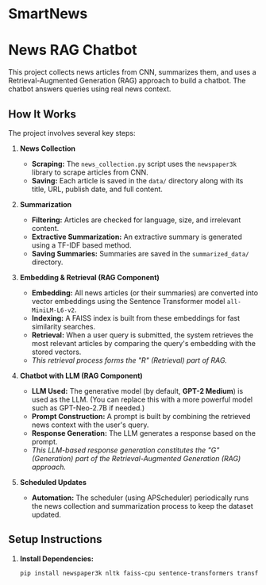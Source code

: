 # SmartNews

# News RAG Chatbot

This project collects news articles from CNN, summarizes them, and uses a Retrieval-Augmented Generation (RAG) approach to build a chatbot. The chatbot answers queries using real news context.

## How It Works

The project involves several key steps:

1. **News Collection**  
   - **Scraping:** The `news_collection.py` script uses the `newspaper3k` library to scrape articles from CNN.  
   - **Saving:** Each article is saved in the `data/` directory along with its title, URL, publish date, and full content.

2. **Summarization**  
   - **Filtering:** Articles are checked for language, size, and irrelevant content.  
   - **Extractive Summarization:** An extractive summary is generated using a TF-IDF based method.  
   - **Saving Summaries:** Summaries are saved in the `summarized_data/` directory.

3. **Embedding & Retrieval (RAG Component)**  
   - **Embedding:** All news articles (or their summaries) are converted into vector embeddings using the Sentence Transformer model `all-MiniLM-L6-v2`.  
   - **Indexing:** A FAISS index is built from these embeddings for fast similarity searches.  
   - **Retrieval:** When a user query is submitted, the system retrieves the most relevant articles by comparing the query's embedding with the stored vectors.  
   - *This retrieval process forms the "R" (Retrieval) part of RAG.*

4. **Chatbot with LLM (RAG Component)**  
   - **LLM Used:** The generative model (by default, **GPT-2 Medium**) is used as the LLM. (You can replace this with a more powerful model such as GPT-Neo-2.7B if needed.)  
   - **Prompt Construction:** A prompt is built by combining the retrieved news context with the user's query.  
   - **Response Generation:** The LLM generates a response based on the prompt.  
   - *This LLM-based response generation constitutes the "G" (Generation) part of the Retrieval-Augmented Generation (RAG) approach.*

5. **Scheduled Updates**  
   - **Automation:** The scheduler (using APScheduler) periodically runs the news collection and summarization process to keep the dataset updated.

## Setup Instructions

1. **Install Dependencies:**
   ```bash
   pip install newspaper3k nltk faiss-cpu sentence-transformers transformers scikit-learn apscheduler langid

